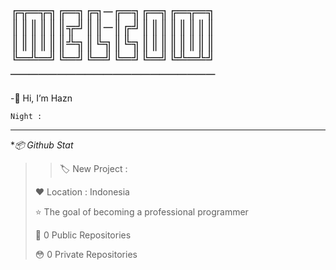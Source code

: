 ╔╦═╦╗╔═╗╔╗─╔═╗╔═╗╔═╦═╗
║║║║║║╦╝║║─║╔╝║║║║║║║║
║║║║║║╩╗║╚╗║╚╗║║║║║║║║
╚═╩═╝╚═╝╚═╝╚═╝╚═╝╚╩═╩╝
──────────────────────
--


-👋 Hi, I’m Hazn

```i commit repo
Night : 
```
----

**📦 Github Stat*

>> 🏷️ New Project : 
 > 
> ❤️ Location : Indonesia
 > 
> ⭐ The goal of becoming a professional programmer
 > 
> 🙂 0 Public Repositories 
 > 
> 😳 0 Private Repositories  
 > 
